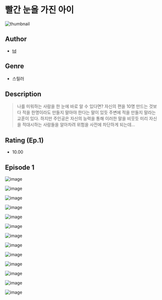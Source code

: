 # 빨간 눈을 가진 아이
![thumbnail](https://image-comic.pstatic.net/user_contents_data/challenge_comic/2023/05/25/367232/upload_7004000554291968048_480x623.jpeg)

## Author
- [td](https://comic.naver.com/artistTitle?id=367232)

## Genre
- 스릴러

## Description
> 나를 미워하는 사람을 한 눈에 바로 알 수 있다면? 자신의 편을 10명 만드는 것보다 적을 한명이라도 만들지 말아야 한다는 말이 있듯 주변에 적을 만들지 말라는 교훈이 있다. 하지만 주인공은 자신의 능력을 통해 이러한 말을 비웃듯 미리 자신을 적대시하는 사람들을 알아차려 위험을 사전에 차단하게 되는데...


## Rating (Ep.1)
- 10.00

## Episode 1
![image](https://image-comic.pstatic.net/user_contents_data/challenge_comic/2023/05/25/367232/upload_4050480114748699954.jpeg)

![image](https://image-comic.pstatic.net/user_contents_data/challenge_comic/2023/05/25/367232/upload_3834081048706703671.jpeg)

![image](https://image-comic.pstatic.net/user_contents_data/challenge_comic/2023/05/25/367232/upload_3847541269217751138.jpeg)

![image](https://image-comic.pstatic.net/user_contents_data/challenge_comic/2023/05/25/367232/upload_4121698795017953637.jpeg)

![image](https://image-comic.pstatic.net/user_contents_data/challenge_comic/2023/05/25/367232/upload_3832674557851165748.jpeg)

![image](https://image-comic.pstatic.net/user_contents_data/challenge_comic/2023/05/25/367232/upload_7293686487078746416.jpeg)

![image](https://image-comic.pstatic.net/user_contents_data/challenge_comic/2023/05/25/367232/upload_3775530735955501881.jpeg)

![image](https://image-comic.pstatic.net/user_contents_data/challenge_comic/2023/05/25/367232/upload_4051332450992009313.jpeg)

![image](https://image-comic.pstatic.net/user_contents_data/challenge_comic/2023/05/25/367232/upload_7221574986033803362.jpeg)

![image](https://image-comic.pstatic.net/user_contents_data/challenge_comic/2023/05/25/367232/upload_7377853191584690992.jpeg)

![image](https://image-comic.pstatic.net/user_contents_data/challenge_comic/2023/05/25/367232/upload_4122874159210521651.jpeg)

![image](https://image-comic.pstatic.net/user_contents_data/challenge_comic/2023/05/25/367232/upload_3473793069946791270.jpeg)

![image](https://image-comic.pstatic.net/user_contents_data/challenge_comic/2023/05/25/367232/upload_3630289858462953776.jpeg)
